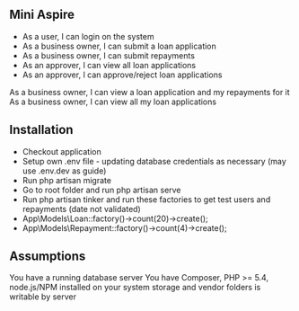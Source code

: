 ## Mini Aspire

* As a user, I can login on the system
* As a business owner, I can submit a loan application
* As a business owner, I can submit repayments
* As an approver, I can view all loan applications
* As an approver, I can approve/reject loan applications

As a business owner, I can view a loan application and my repayments for it
As a business owner, I can view all my loan applications 

## Installation

- Checkout application
- Setup own .env file - updating database credentials as necessary (may use .env.dev as guide)
- Run php artisan migrate
- Go to root folder and run php artisan serve
- Run php artisan tinker and run these factories to get test users and repayments (date not validated)
- App\Models\Loan::factory()->count(20)->create();
- App\Models\Repayment::factory()->count(4)->create();

## Assumptions

You have a running database server
You have Composer, PHP >= 5.4, node.js/NPM installed on your system
storage and vendor folders is writable by server